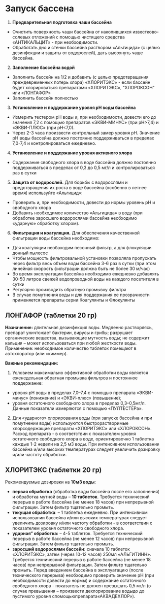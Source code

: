 # Запуск бассена

1. **Предварительная подготовка чаши бассейна**
- Очистить поверхность чаши бассейна от накопившихся известково-солевых отложений с помощью чистящего средства «АНТИКАЛЬЦИТ» - при необходимости.
- Обработать дно и стенки бассейна раствором «Альгицида» (с целью дезинфекции и защиты от водорослей), дать высохнуть чаше бассейна.

2. **Заполнение бассейна водой**
- Заполнить бассейн на 1/2 и добавить (с целью предотвращения преждевременных потерь хлора) «ХЛОРИТЭКС» - если бассейн будет хлорироваться препаратами «ХЛОРИТЭКС», "ХЛОРОКСОН" или «ЛОНГАФОР»
- Заполнить бассейн полностью

3. **Установление и поддержание уровня рН воды бассейна**
- Измерить тестером рН воды и, при необходимости, довести его до значения 7,2 с помощью препаратов «ЭКВИ-МИНУС» (при рН>7,4) и «ЭКВИ-ПЛЮС» (при рН<7,0).
- Через 2-3 часа произвести контрольный замер уровня рН. Значение рН воды бассейна должно постоянно поддерживаться в пределах 7,0-7,4 и контролироваться ежедневно.

4. **Установление и поддержание уровня активного хлора**
- Содержание свободного хлора в воде бассейна должно постоянно поддерживаться в пределах от 0,3 до 0,5 мг/л и контролироваться раз в сутки

5. **Защита от водорослей.**
Для борьбы с водорослями и предотвращения их роста в воде бассейна (особенно в летнее время) используйте «Альгицид»:
- Проверить и, при необходимости, довести до нормы уровень рН и свободного хлора
- Добавить необходимое количество «Альгицида» в воду (при обработке заросшего водорослями бассейна необходимо «ударную» обработку хлором).

6. **Фильтрация и коагуляция.**
Для обеспечения качественной фильтрации воды бассейна необходимо:
- Для коагуляции необаходим песочный фильтр, а для флокуляции донный пылесос
- Чтобы мощность фильтровальной установки позволяла пропускать через фильтр весь объем воды бассейна 3-6 раз в сутки (при этом линейная скорость фильтрации должна быть не более 30 м/час)
- Во время эксплуатации бассейна необходимо ежедневно добавлять 30-50 литров свежей водопроводной воды на каждого посетителя в сутки
- Регулярно производить обратную промывку фильтра
- В случае помутнения воды и для поддержания ее прозрачности применяется препараты серии Коагулянты и Флокулянты


## ЛОНГАФОР (таблетки 20 гр)

**Назначение:** длительная дезинфекция воды.
Медленно растворяясь, препарат уничтожает бактерии, вирусы и грибы; разрушает органические вещества,
вызывающие мутность воды; не содержит кальция – может использоваться при любой жесткости воды. Применение: необходимое количество таблеток помещают в автохлоратор (или скиммер).

**Важные рекомендации:**
1. Условием максимально эффективной обработки воды является еженедельная обратная промывка фильтров
и постоянное поддержание:
  - уровня рН воды в пределах 7,0–7,4 с помощью препарата «ЭКВИ-минус» (понижение) и «ЭКВИ-плюс»
(повышение);
  - уровня остаточного свободного хлора в пределах 0,3–0,5мг/л.
Данные показатели измеряются с помощью «ПУЛТЕСТЕРа».
2. Для «ударного» хлорирования воды (при запуске бассейна и при помутнении воды) используются
быстрорастворимые хлорсодержащие препараты «ХЛОРИТЭКС» или «ХЛОРОКСОН».
Расход препарата - в соответствии с показателем уровня остаточного свободного хлора в воде, ориентировочно
1 таблетка каждые 1-2 недели на 2,5 м3 воды.
При интенсивном использовании бассейна и/или высоких температурах следует увеличить дозировку и/или
частоту обработки.


## ХЛОРИТЭКС (таблетки 20 гр)

Рекомендуемые дозировки на **10м3 воды**:
- **первая обработка** (обработка воды бассейна после его заполнения) и обработка мутной воды – **10 таблеток**. Требуется технический перерыв в работе бассейна (не менее 18 часов) при непрерывной фильтрации. Затем фильтр тщательно промыть.
- **текущая обработка**: – 1 таблетка ежедневно. При интенсивном использовании бассейна и/или высоких температурах следует увеличить дозировку и/или частоту обработки - в соответствии с показателем уровня остаточного свободного хлора.
- **ударная” обработка:** – 4-5 таблеток. Требуется технический перерыв в работе бассейна (не менее 12 часов) при непрерывной фильтрации. Затем фильтр тщательно промыть.
- **заросший водорослями бассейн:** сначала 10 таблеток «ХЛОРИТЭКС», затем (через 10-12 часов) 250мл «АЛЬГИТИНН». Требуется технический перерыв в работе бассейна (не менее 18 часов) при непрерывной фильтрации. Затем фильтр тщательно промыть.
Перед введением бассейна в эксплуатацию (после технического перерыва) необходимо проверить значение рН (при необходимости довести до нормы) и содержание остаточного свободного хлора - показатель не должен превышать 0,5 мг/л (в случае превышения – произвести дехлорирование водыдо до пустимого уровня спомощьюпрепарата«АКВАДЕХЛОР»).

